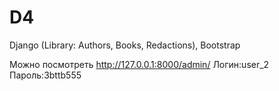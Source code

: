 # D4
Django (Library: Authors, Books, Redactions), Bootstrap


Можно посмотреть http://127.0.0.1:8000/admin/
Логин:user_2 Пароль:3bttb555
